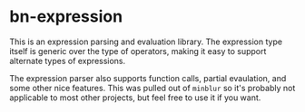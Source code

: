 # bn-expression
This is an expression parsing and evaluation library. The expression type itself is generic
over the type of operators, making it easy to support alternate types of expressions.

The expression parser also supports function calls, partial evaulation, and some other
nice features. This was pulled out of `minblur` so it's probably not applicable to most
other projects, but feel free to use it if you want.
